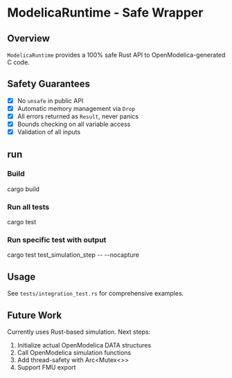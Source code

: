 # ModelicaRuntime - Safe Wrapper

## Overview

`ModelicaRuntime` provides a 100% safe Rust API to OpenModelica-generated C code.

## Safety Guarantees

- [x] No `unsafe` in public API
- [x] Automatic memory management via `Drop`
- [x] All errors returned as `Result`, never panics
- [x] Bounds checking on all variable access
- [x] Validation of all inputs

## run
### Build
cargo build

### Run all tests
cargo test

### Run specific test with output
cargo test test_simulation_step -- --nocapture

## Usage

See `tests/integration_test.rs` for comprehensive examples.

## Future Work

Currently uses Rust-based simulation. Next steps:
1. Initialize actual OpenModelica DATA structures
2. Call OpenModelica simulation functions
3. Add thread-safety with Arc<Mutex<>>
4. Support FMU export